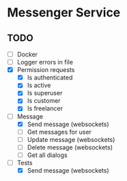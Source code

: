 # Messenger Service

## TODO

- [ ] Docker
- [ ] Logger errors in file
- [x] Permission requests
    - [x] Is authenticated
    - [x] Is active
    - [x] Is superuser
    - [x] Is customer
    - [x] Is freelancer
- [ ] Message
    - [x] Send message (websockets)
    - [ ] Get messages for user
    - [ ] Update message (websockets)
    - [ ] Delete message (websockets)
    - [ ] Get all dialogs
- [ ] Tests
    - [x] Send message (websockets)
